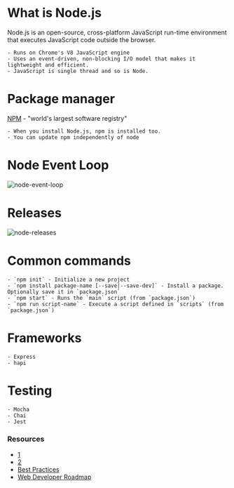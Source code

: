 # What is Node.js
Node.js is an open-source, cross-platform JavaScript run-time environment that executes JavaScript code outside the browser.

	- Runs on Chrome's V8 JavaScript engine
	- Uses an event-driven, non-blocking I/O model that makes it lightweight and efficient.
	- JavaScript is single thread and so is Node.

# Package manager
[NPM](https://www.npmjs.com/)	- "world's largest software registry"

	- When you install Node.js, npm is installed too. 
	- You can update npm independently of node


# Node Event Loop
![node-event-loop](https://cdn-images-1.medium.com/max/2000/1*fBOm10njasRdooZsSHXkGw.png)

# Releases
![node-releases](https://raw.githubusercontent.com/nodejs/Release/master/schedule.png)

# Common commands

	- `npm init` - Initialize a new project
	- `npm install package-name [--save|--save-dev]` - Install a package. Optionally save it in `package.json`
	- `npm start` - Runs the `main` script (from `package.json`)
	- `npm run script-name` - Execute a script defined in `scripts` (from `package.json`)

# Frameworks

	- Express
	- hapi

# Testing

	- Mocha
	- Chai
	- Jest

### Resources 
- [1](https://codeburst.io/the-only-nodejs-introduction-youll-ever-need-d969a47ef219)
- [2](https://medium.freecodecamp.org/what-exactly-is-node-js-ae36e97449f5)
- [Best Practices](https://devcenter.heroku.com/articles/node-best-practices#use-a-smart-npmrc)
- [Web Developer Roadmap](https://codeburst.io/the-2018-web-developer-roadmap-826b1b806e8d)

